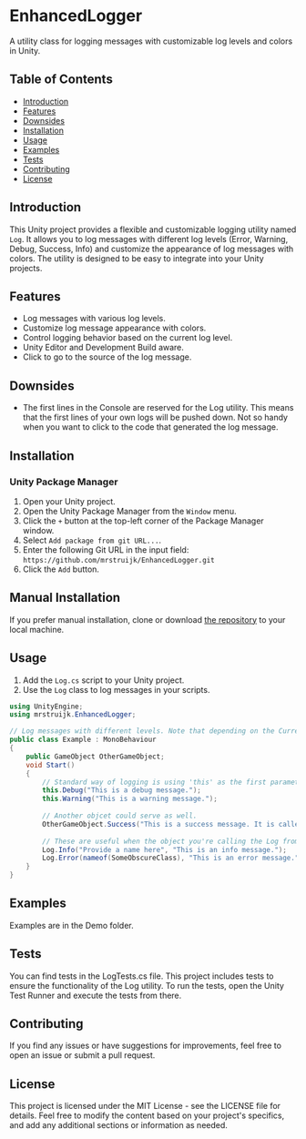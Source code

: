 # EnhancedLogger

A utility class for logging messages with customizable log levels and colors in Unity.

## Table of Contents

- [Introduction](#introduction)
- [Features](#features)
- [Downsides](#downsides)
- [Installation](#installation)
- [Usage](#usage)
- [Examples](#examples)
- [Tests](#tests)
- [Contributing](#contributing)
- [License](#license)

## Introduction

This Unity project provides a flexible and customizable logging utility named `Log`. It allows you to log messages with different log levels (Error, Warning, Debug, Success, Info) and customize the appearance of log messages with colors. The utility is designed to be easy to integrate into your Unity projects.

## Features

- Log messages with various log levels.
- Customize log message appearance with colors.
- Control logging behavior based on the current log level.
- Unity Editor and Development Build aware.
- Click to go to the source of the log message.

## Downsides
- The first lines in the Console are reserved for the Log utility. This means that the first lines of your own logs will be pushed down. Not so handy when you want to click to the code that generated the log message. 

## Installation

### Unity Package Manager

1. Open your Unity project.
2. Open the Unity Package Manager from the `Window` menu.
3. Click the `+` button at the top-left corner of the Package Manager window.
4. Select `Add package from git URL...`.
5. Enter the following Git URL in the input field: `https://github.com/mrstruijk/EnhancedLogger.git`
6. Click the `Add` button.

## Manual Installation

If you prefer manual installation, clone or download [the repository](https://github.com/mrstruijk/EnhancedLogger) to your local machine.

## Usage

1. Add the `Log.cs` script to your Unity project.
2. Use the `Log` class to log messages in your scripts.

```csharp
using UnityEngine;
using mrstruijk.EnhancedLogger;

// Log messages with different levels. Note that depending on the CurrentLogLevel, maybe not all messages will be logged.
public class Example : MonoBehaviour
{
    public GameObject OtherGameObject;
    void Start()
    {
        // Standard way of logging is using 'this' as the first parameter. This will log the message from the current gameobject.
        this.Debug("This is a debug message.");
        this.Warning("This is a warning message.");
     
        // Another objcet could serve as well.   
        OtherGameObject.Success("This is a success message. It is called from another gameobject");
        
        // These are useful when the object you're calling the Log from has been destroyed. Be careful with the second one, thay may cause a NullReferenceException anyway.
        Log.Info("Provide a name here", "This is an info message.");
        Log.Error(nameof(SomeObscureClass), "This is an error message.");
    }
}
``` 
    
## Examples

Examples are in the Demo folder.

## Tests

You can find tests in the LogTests.cs file.
This project includes tests to ensure the functionality of the Log utility. To run the tests, open the Unity Test Runner and execute the tests from there.

## Contributing

If you find any issues or have suggestions for improvements, feel free to open an issue or submit a pull request.

## License

This project is licensed under the MIT License - see the LICENSE file for details.
Feel free to modify the content based on your project's specifics, and add any additional sections or information as needed.